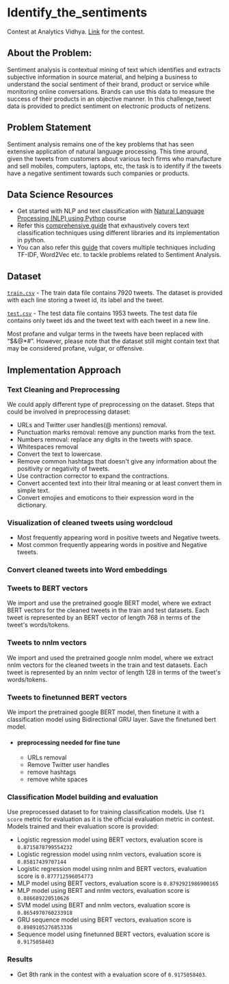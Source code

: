 Identify_the_sentiments
=======================

Contest at Analytics Vidhya. [Link](https://datahack.analyticsvidhya.com/contest/linguipedia-codefest-natural-language-processing-1/#About) for the contest.

## About the Problem:
Sentiment analysis is contextual mining of text which identifies and extracts subjective information in source material, and helping a business to understand the 
social sentiment of their brand, product or service while monitoring online conversations. Brands can use this data to measure the success of their products in 
an objective manner. In this challenge,tweet data is provided to predict sentiment on electronic products of netizens.

## Problem Statement
Sentiment analysis remains one of the key problems that has seen extensive application of natural language processing. 
This time around, given the tweets from customers about various tech firms who manufacture and sell mobiles, computers, laptops, etc, 
the task is to identify if the tweets have a negative sentiment towards such companies or products.


## Data Science Resources
* Get started with NLP and text classification with [Natural Language Processing (NLP) using Python](https://trainings.analyticsvidhya.com/courses/course-v1:AnalyticsVidhya+NLP101+2018_T1/about?utm_source=practice_problem_Identify_The_Sentiments&utm_medium=Datahack) 
 course
* Refer this [comprehensive guide](https://www.analyticsvidhya.com/blog/2018/11/tutorial-text-classification-ulmfit-fastai-library/) 
  that exhaustively covers text classification techniques using different libraries and its implementation in python.
* You can also refer this [guide](https://www.analyticsvidhya.com/blog/2018/07/hands-on-sentiment-analysis-dataset-python/) 
  that covers multiple techniques including TF-IDF, Word2Vec etc. to tackle problems related to Sentiment Analysis.
  
## Dataset
[`train.csv`](https://datahack.analyticsvidhya.com/contest/linguipedia-codefest-natural-language-processing-1/download/train-file) -  The train data file 
contains 7920 tweets. The dataset is provided with each line storing a tweet id, its label and the tweet.

[`test.csv`](https://datahack.analyticsvidhya.com/contest/linguipedia-codefest-natural-language-processing-1/download/test-file) - The test data file 
contains 1953 tweets. The test data file contains only tweet ids and the tweet text with each tweet in a new line.

Most profane and vulgar terms in the tweets have been replaced with “$&@*#”. 
However, please note that the dataset still might contain text that may be considered profane, vulgar, or offensive.


## Implementation Approach

### Text Cleaning and Preprocessing
We could apply different type of preprocessing on the dataset.
Steps that could be involved in preprocessing dataset:
* URLs and Twitter user handles(@ mentions) removal.
* Punctuation marks removal: remove any punction marks from the text.
* Numbers removal: replace any digits in the tweets with space.
* Whitespaces removal
* Convert the text to lowercase.
* Remove common hashtags that doesn't give any information about the positivity or negativity of tweets.
* Use contraction corrector to expand the contractions.
* Convert accented text into their litral meaning or at least convert them in simple text.
* Convert emojies and emoticons to their expression word in the dictionary.

### Visualization of cleaned tweets using wordcloud
* Most frequently appearing word in positive tweets and Negative tweets.
* Most common frequently appearing words in positive and Negative tweets.


### Convert cleaned tweets into Word embeddings

### Tweets to BERT vectors
We import and use the pretrained google BERT model, where we extract BERT vectors for the cleaned tweets in the train and test datasets. Each tweet is represented by an BERT vector of length 768 in terms of the tweet's words/tokens.

### Tweets to nnlm vectors
We import and used the pretrained google nnlm model, where we extract nnlm vectors for the cleaned tweets in the train and test datasets. Each tweet is represented by an nnlm vector of length 128 in terms of the tweet's words/tokens.

### Tweets to finetunned BERT vectors
We import the pretrained google BERT model, then finetune it with a classification model using Bidirectional GRU layer. Save the finetuned bert model.
* #### preprocessing needed for fine tune
   * URLs removal
   * Remove Twitter user handles
   * remove hashtags
   * remove white spaces

### Classification Model building and evaluation
Use preprocessed dataset to for training classification models. Use `f1 score` metric for evaluation as it is the official evaluation metric in contest. Models trained and their evaluation score is provided:
* Logistic regression model using BERT vectors, evaluation score is `0.8715878799554232`
* Logistic regression model using nnlm vectors, evaluation score is `0.85817439707144`
* Logistic regression model using nnlm and BERT vectors, evaluation score is `0.877712596054773`
* MLP model using BERT vectors, evaluation score is `0.8792921986900165`
* MLP model using BERT and nnlm vectors, evaluation score is `0.886689220510626`
* SVM model using BERT and nnlm vectors, evaluation score is `0.8654970760233918`
* GRU sequence model using BERT vectors, evaluation score is `0.8989105276853336`
* Sequence model using finetunned BERT vectors, evaluation score is `0.9175058403`

### Results
* Get 8th rank in the contest with a evaluation score of `0.9175058403`.

